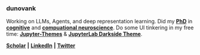 ### dunovank

Working on LLMs, Agents, and deep representation learning. Did my [**PhD**](http://d-scholarship.pitt.edu/30628/) in [**cognitive**](https://www.jneurosci.org/content/39/12/2251.abstract) and [**compuational neuroscience**](https://journals.plos.org/ploscompbiol/article?id=10.1371/journal.pcbi.1006998). Do some UI tinkering in my free time: [**Jupyter-Themes**](https://github.com/dunovank/jupyter-themes) & [**JupyterLab Darkside Theme**](https://github.com/dunovank/jupyterlab_darkside_theme).

<!--
Spirit animal: [**Toby Ziegler**](https://westwing.fandom.com/wiki/Toby_Ziegler)

[![Dunovank's GitHub stats](https://github-readme-stats.vercel.app/api?username=dunovank)](https://github.com/dunovank)
-->
[**Scholar**](https://scholar.google.com/citations?user=o-MJbsUAAAAJ&hl=en) **|**
[**LinkedIn**](https://www.linkedin.com/in/dunovank/) **|**
[**Twitter**](https://twitter.com/dunovank)


<!--
**dunovank/dunovank** is a ✨ _special_ ✨ repository because its `README.md` (this file) appears on your GitHub profile.

Here are some ideas to get you started:

- 🔭 I’m currently working on ...
- 🌱 I’m currently learning ...
- 👯 I’m looking to collaborate on ...
- 🤔 I’m looking for help with ...
- 💬 Ask me about ...
- 📫 How to reach me: ...
- 😄 Pronouns: ...
- ⚡ Fun fact: ...
-->
